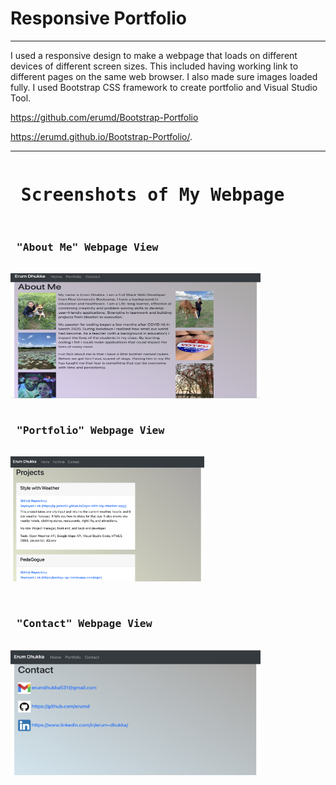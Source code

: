 <h1>Responsive Portfolio</h1>
<!-- <hr> adds line under title -->
<hr>
I used a responsive design to make a webpage that loads on different devices of different screen sizes.  This included having working link to different pages on the same web browser. I also made sure images loaded fully. I used Bootstrap CSS framework to create portfolio and Visual Studio Tool.

https://github.com/erumd/Bootstrap-Portfolio

https://erumd.github.io/Bootstrap-Portfolio/.

<hr>
<!-- <pre element is displayed in a fixed-width font (usually Courier), and it preserves both spaces and line breaks> -->
<pre>
<h1> Screenshots of My Webpage </h1>
<h3> "About Me" Webpage View </h3>
<img src="./images/HomePage.png" alt= "webpage" width= "400" height="200">

<h3> "Portfolio" Webpage View </h3>
<img src= "./images/portfolio.png" alt= "webpage" width= "310" height="200">
<!-- <h3> "Portfolio" Small Screen </h3>
<img src= "images/portfolio2.jpg" alt= "webpage" width= "200" height="200"> -->

<h3> "Contact" Webpage View </h3>
<img src= "./images/contact.png" alt= "webpage" width= "400" height="200">
<!-- <h3> "Contact" Small Screen View </h3>
<img src= "images/contact2.jpg" alt= "webpage" width= "200" height="200"> -->
</pre>
